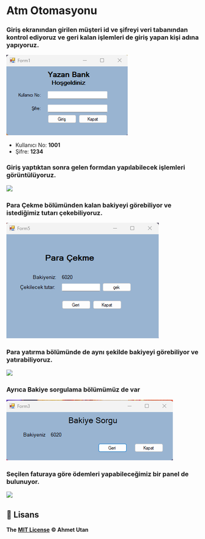 # Atm Otomasyonu

 ### Giriş ekranından girilen müşteri id ve şifreyi veri tabanından kontrol ediyoruz ve geri kalan işlemleri de giriş yapan kişi adına yapıyoruz.

![](images/giris.png)
* Kullanıcı No: **1001**
* Şifre: **1234**
### Giriş yaptıktan sonra gelen formdan yapılabilecek işlemleri görüntülüyoruz.
![](images/anamen%C3%BC.png)

### Para Çekme bölümünden kalan bakiyeyi görebiliyor ve istediğimiz tutarı çekebiliyoruz.
![](images/paracek.png)

### Para yatırma bölümünde de aynı şekilde bakiyeyi görebiliyor ve yatırabiliyoruz.
![](images/parayat%C4%B1r.png)
### Ayrıca Bakiye sorgulama bölümümüz de var
![](images/bakiye.png)
### Seçilen faturaya göre ödemleri yapabileceğimiz bir panel de bulunuyor. 
![](images/%C3%B6deme.png)

## 🔏 Lisans

**The** [**MIT License**](https://choosealicense.com/licenses/apache-2.0/) **©️ Ahmet Utan**